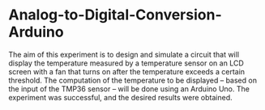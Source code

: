 # Analog-to-Digital-Conversion-Arduino
The aim of this experiment is to design and simulate a circuit that will display the temperature measured by a temperature sensor on an LCD screen with a fan that turns on after the temperature exceeds a certain threshold. The computation of the temperature to be displayed – based on the input of the TMP36 sensor – will be done using an Arduino Uno. The experiment was successful, and the desired results were obtained.

